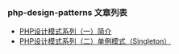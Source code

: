 ### php-design-patterns 文章列表

- [PHP设计模式系列（一）简介](https://www.phpassn.com/topics/166/a-brief-introduction-to-php-design-pattern-series-1)
- [PHP设计模式系列（二）单例模式（Singleton）](https://www.phpassn.com/topics/167/series-of-php-design-patterns-2-singleton-pattern-singleton)

